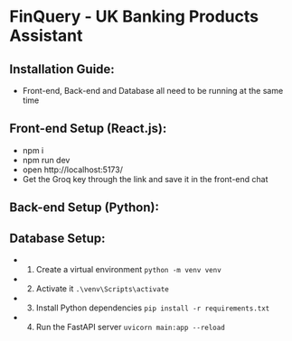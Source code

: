 # FinQuery -  UK Banking Products Assistant

## Installation Guide:
- Front-end, Back-end and Database all need to be running at the same time

## Front-end Setup (React.js):
- npm i
- npm run dev
- open http://localhost:5173/
- Get the Groq key through the link and save it in the front-end chat

## Back-end Setup (Python):


## Database Setup:
- 1. Create a virtual environment
`python -m venv venv`
- 2. Activate it
`.\venv\Scripts\activate`
- 3. Install Python dependencies
`pip install -r requirements.txt`
- 4. Run the FastAPI server
`uvicorn main:app --reload`

